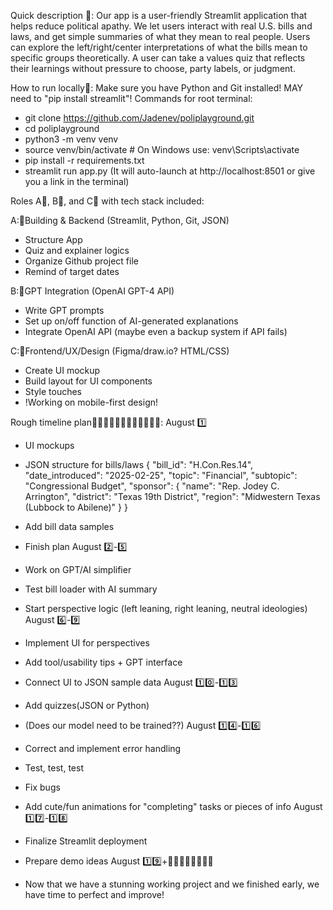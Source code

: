 Quick description 💼:
Our app is a user-friendly Streamlit application that helps reduce political apathy. We let users interact with real U.S. bills and laws, and get simple summaries of what they mean to real people. Users can explore the left/right/center interpretations of what the bills mean to specific groups theoretically. A user can take a values quiz that reflects their learnings without pressure to choose, party labels, or judgment.

How to run locally👟:
Make sure you have Python and Git installed! MAY need to "pip install streamlit"!
Commands for root terminal:
- git clone https://github.com/Jadenev/poliplayground.git
- cd poliplayground
- python3 -m venv venv
- source venv/bin/activate  # On Windows use: venv\Scripts\activate
- pip install -r requirements.txt
- streamlit run app.py
(It will auto-launch at http://localhost:8501 or give you a link in the terminal)

Roles A🎒, B🥼, and C💍 with tech stack included:

A:🎒Building & Backend (Streamlit, Python, Git, JSON)
- Structure App
- Quiz and explainer logics
- Organize Github project file
- Remind of target dates

B:🥼GPT Integration (OpenAI GPT-4 API)
- Write GPT prompts
- Set up on/off function of AI-generated explanations
- Integrate OpenAI API (maybe even a backup system if API fails)
  
C:💍Frontend/UX/Design (Figma/draw.io? HTML/CSS)
- Create UI mockup
- Build layout for UI components
- Style touches
- !Working on mobile-first design!

Rough timeline plan👩🏽‍💻👩🏼‍💻👨🏽‍💻🧑🏾‍💻:
August 1️⃣ 
- UI mockups
- JSON structure for bills/laws
{
  "bill_id": "H.Con.Res.14",
  "date_introduced": "2025-02-25",
  "topic": "Financial",
  "subtopic": "Congressional Budget",
  "sponsor": {
    "name": "Rep. Jodey C. Arrington",
    "district": "Texas 19th District",
    "region": "Midwestern Texas (Lubbock to Abilene)"
  }
}

 
- Add bill data samples
- Finish plan
August 2️⃣-5️⃣
- Work on GPT/AI simplifier
- Test bill loader with AI summary
- Start perspective logic (left leaning, right leaning, neutral ideologies)
August 6️⃣-9️⃣
- Implement UI for perspectives
- Add tool/usability tips + GPT interface
- Connect UI to JSON sample data
August 1️⃣0️⃣-1️⃣3️⃣
- Add quizzes(JSON or Python)
- (Does our model need to be trained??)
August 1️⃣4️⃣-1️⃣6️⃣
- Correct and implement error handling
- Test, test, test
- Fix bugs
- Add cute/fun animations for "completing" tasks or pieces of info
August 1️⃣7️⃣-1️⃣8️⃣
- Finalize Streamlit deployment
- Prepare demo ideas
August 1️⃣9️⃣+⛹🏽‍♀️🤾🏽🧗🏼‍♀️
- Now that we have a stunning working project and we finished early, we have time to perfect and improve! 
